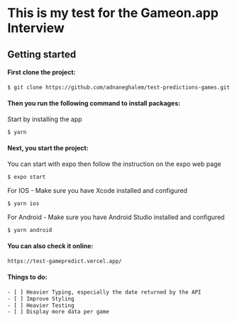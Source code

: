 # This is my test for the Gameon.app Interview

## Getting started

#### First clone the project:

```bash
$ git clone https://github.com/adnaneghalem/test-predictions-games.git
```

#### Then you run the following command to install packages:

Start by installing the app

```bash
$ yarn
```

#### Next, you start the project:

You can start with expo then follow the instruction on the expo web page

```bash
$ expo start
```
For IOS - Make sure you have Xcode installed and configured

```bash
$ yarn ios
```

For Android - Make sure you have Android Studio installed and configured

```bash
$ yarn android
```

#### You can also check it online:

```bash
https://test-gamepredict.vercel.app/
```

#### Things to do:

```bash
- [ ] Heavier Typing, especially the date returned by the API
- [ ] Improve Styling
- [ ] Heavier Testing
- [ ] Display more data per game
```
